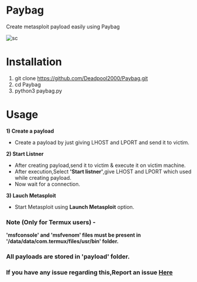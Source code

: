 # Paybag

Create metasploit payload easily using Paybag


![sc](https://user-images.githubusercontent.com/32305505/57197041-11677280-6f80-11e9-88f2-0a97ed4aaec8.png)

# Installation
1) git clone https://github.com/Deadpool2000/Paybag.git
2) cd Paybag
3) python3 paybag.py

# Usage
**1) Create a payload**
- Create a payload by just giving LHOST and LPORT and send it to victim.

**2) Start Listner**
- After creating payload,send it to victim & execute it on victim machine.
- After execution,Select **'Start listner'**,give LHOST and LPORT which used while creating payload.
- Now wait for a connection.

**3) Lauch Metasploit**
- Start Metasploit using **Launch Metasploit** option.


### Note (Only for Termux users) -

**'msfconsole' and 'msfvenom' files must be present in '/data/data/com.termux/files/usr/bin' folder.**


### All payloads are stored in 'payload' folder.


### If you have any issue regarding this,Report an issue [Here](https://github.com/Deadpool2000/portkali/issues)
